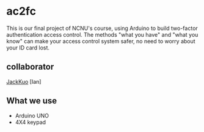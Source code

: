 # ac2fc
This is our final project of NCNU's course, using Arduino to build two-factor authentication access control. The methods "what you have" and "what you know" can make your access control system safer, no need to worry about your ID card lost.

## collaborator

[JackKuo](https://github.com/jackkuo-tw)
[Ian]

## What we use

- Arduino UNO
- 4X4 keypad
